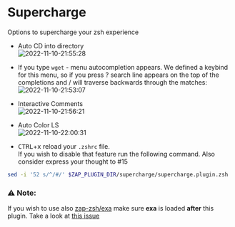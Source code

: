 # Supercharge
Options to supercharge your zsh experience

- Auto CD into directory<BR>
![2022-11-10-21:55:28](https://user-images.githubusercontent.com/696094/201252866-6e85b62e-8753-45af-b16f-ae158918b28d.png)

- If you type `wget` -<tab> menu autocompletion appears. We defined a keybind for this menu, so if you press ? search line appears on the top of the completions and / will traverse backwards through the matches:<BR>
![2022-11-10-21:53:07](https://user-images.githubusercontent.com/696094/201252572-6faf3865-a7de-483f-acd3-cec1c53bd125.png)

- Interactive Comments<BR>
![2022-11-10-21:56:21](https://user-images.githubusercontent.com/696094/201252994-62061a06-0115-4857-a6d5-e6a60c653ee0.png)

- Auto Color LS<BR>
![2022-11-10-22:00:31](https://user-images.githubusercontent.com/696094/201253556-cd469d4b-1ce1-412d-8ba7-da234c1e79cc.png)

- <kbd>CTRL</kbd>+<kbd>x</kbd> reload your `.zshrc` file.<BR>If you wish to disable that feature run the following command. Also consider express your thought to #15
```zsh
sed -i '52 s/^/#/' $ZAP_PLUGIN_DIR/supercharge/supercharge.plugin.zsh
```


### ⚠️ Note:
If you wish to use also [zap-zsh/exa](https://github.com/zap-zsh/exa) make sure **exa** is loaded **after** this plugin. Take a look at [this issue](https://github.com/zap-zsh/exa/issues/3)

